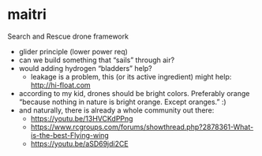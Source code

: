# maitri
Search and Rescue drone framework


 - glider principle (lower power req)
 - can we build something that “sails” through air?
 - would adding hydrogen “bladders” help?
    - leakage is a problem, this (or its active ingredient) might help: http://hi-float.com 
 - according to my kid, drones should be bright colors. Preferably orange “because nothing in nature is bright orange. Except oranges.” :)
 - and naturally, there is already a whole community out there: 
     - https://youtu.be/13HVCKdPPng
     - https://www.rcgroups.com/forums/showthread.php?2878361-What-is-the-best-Flying-wing
     - https://youtu.be/aSD69jdi2CE
